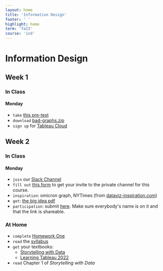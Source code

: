 ```yaml
---
layout: home
title: 'Information Design'
footer: ' '
highlight: home
term: 'fa23'
course: 'ind'
---
```


<h1 class="display-1">Information Design</h1>

## Week 1

### In Class
#### Monday
* `take` [this pre-test](https://forms.gle/9ZjP2fr4meA2b1K6A)
* `download` [bad-graphs.zip](img/bad-graphs.zip)
* `sign up` for [Tableau Cloud](https://www.tableau.com/trial/tableau-cloud)

## Week 2
### In Class
#### Monday
* `join` our [Slack Channel](https://join.slack.com/t/cu-fa23/shared_invite/zt-22bghbp1d-2nIKp93mtYWfl_eR594FBg)
* `fill out` [this form](https://forms.gle/8b37ZbFp46myK8GZ7) to get your invite to the private channel for this course.
* `inspiration`: omicron graph, NYTimes (from [dataviz-inspiration.com](https://www.dataviz-inspiration.com/))
* `get`: [the big idea pdf](https://drive.google.com/drive/folders/1SRxDI1hWDe3wGR7TGd16isgwHt6t-OJg)
* `participation`: submit [here](https://forms.gle/Yqv2fJM4eiLEE51j9). Make sure everybody's name is on it and that the link is shareable.


### At Home
* `complete` [Homework One](assignments/hw1.html)
* `read` the [syllabus](ind-syllabus.pdf)
* `get` your textbooks:
  * [Storytelling with Data](https://a.co/d/jexyD4a)
  * [Learning Tableau 2022](https://a.co/d/7WOABnM)
* `read` Chapter 1 of _Storytelling with Data_